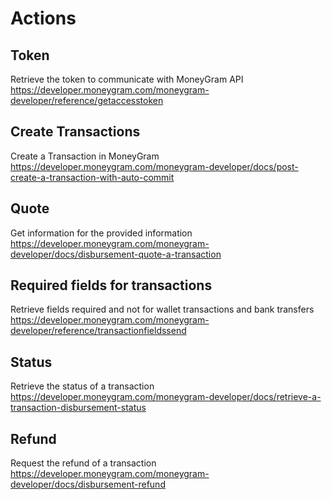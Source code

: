 # Actions

## Token

Retrieve the token to communicate with MoneyGram API
<https://developer.moneygram.com/moneygram-developer/reference/getaccesstoken>


## Create Transactions

Create a Transaction in MoneyGram
<https://developer.moneygram.com/moneygram-developer/docs/post-create-a-transaction-with-auto-commit>

## Quote

Get information for the provided information
<https://developer.moneygram.com/moneygram-developer/docs/disbursement-quote-a-transaction>


## Required fields for transactions

Retrieve fields required and not for wallet transactions and bank transfers
<https://developer.moneygram.com/moneygram-developer/reference/transactionfieldssend>


## Status

Retrieve the status of a transaction
<https://developer.moneygram.com/moneygram-developer/docs/retrieve-a-transaction-disbursement-status>

## Refund

Request the refund of a transaction
<https://developer.moneygram.com/moneygram-developer/docs/disbursement-refund>
